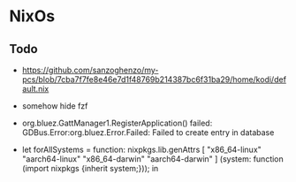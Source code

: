 # NixOs 
## Todo
* https://github.com/sanzoghenzo/my-pcs/blob/7cba7f7fe8e46e7d1f48769b214387bc6f31ba29/home/kodi/default.nix
* somehow hide fzf
* org.bluez.GattManager1.RegisterApplication() failed: GDBus.Error:org.bluez.Error.Failed: Failed to create entry in database

* let
    forAllSystems = function:
      nixpkgs.lib.genAttrs [
        "x86_64-linux"
        "aarch64-linux"
        "x86_64-darwin"
        "aarch64-darwin"
      ] (system: function (import nixpkgs {inherit system;}));
  in 